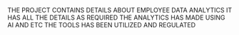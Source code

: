 THE PROJECT CONTAINS DETAILS ABOUT EMPLOYEE DATA ANALYTICS
IT HAS ALL THE DETAILS AS REQUIRED
THE ANALYTICS HAS MADE USING AI AND ETC
THE TOOLS HAS BEEN UTILIZED AND REGULATED
